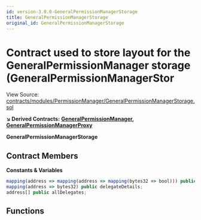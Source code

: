 ```yaml
---
id: version-3.0.0-GeneralPermissionManagerStorage
title: GeneralPermissionManagerStorage
original_id: GeneralPermissionManagerStorage
---
```


# Contract used to store layout for the GeneralPermissionManager storage \(GeneralPermissionManagerStor

View Source: [contracts/modules/PermissionManager/GeneralPermissionManagerStorage.sol](https://github.com/PolymathNetwork/polymath-core/tree/096ba240a927c98e1f1a182d2efee7c4c4c1dfc5/contracts/modules/PermissionManager/GeneralPermissionManagerStorage.sol)

**↘ Derived Contracts:** [**GeneralPermissionManager**](https://github.com/PolymathNetwork/polymath-core/tree/096ba240a927c98e1f1a182d2efee7c4c4c1dfc5/docs/api/GeneralPermissionManager.md)**,** [**GeneralPermissionManagerProxy**](https://github.com/PolymathNetwork/polymath-core/tree/096ba240a927c98e1f1a182d2efee7c4c4c1dfc5/docs/api/GeneralPermissionManagerProxy.md)

**GeneralPermissionManagerStorage**

## Contract Members

**Constants & Variables**

```javascript
mapping(address => mapping(address => mapping(bytes32 => bool))) public perms;
mapping(address => bytes32) public delegateDetails;
address[] public allDelegates;
```

## Functions

